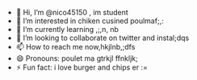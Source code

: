 - 👋 Hi, I’m @nico45150 , im student
- 👀 I’m interested in chiken cusined poulmaf;,:
- 🌱 I’m currently learning ,;,n, nb
- 💞️ I’m looking to collaborate on twitter and instal;dqs
- 📫 How to reach me now,hkjlnb,;dfs
- 😄 Pronouns: poulet ma gtrkjl ffnkljk;
- ⚡ Fun fact: i love burger and chips er
:=
<!---
nico45150/nico45150 is a ✨ special ✨ repository because its `README.md` (this file) appears on your GitHub profile.
You can click the Preview link to take a look at your changes.
--->
